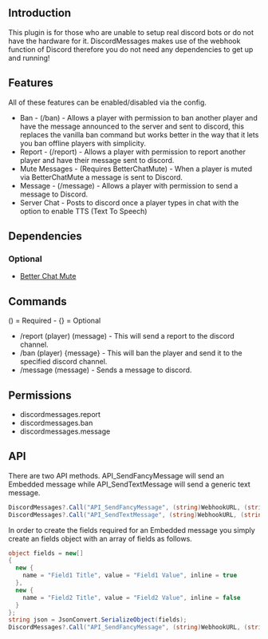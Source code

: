 ## Introduction

This plugin is for those who are unable to setup real discord bots or do not have the hardware for it. DiscordMessages makes use of the webhook function of Discord therefore you do not need any dependencies to get up and running!

## Features

All of these features can be enabled/disabled via the config.
- Ban - (/ban) - Allows a player with permission to ban another player and have the message announced to the server and sent to discord, this replaces the vanilla ban command but works better in the way that it lets you ban offline players with simplicity.
- Report - (/report) - Allows a player with permission to report another player and have their message sent to discord.
- Mute Messages - (Requires BetterChatMute) - When a player is muted via BetterChatMute a message is sent to Discord.
- Message - (/message) - Allows a player with permission to send a message to Discord.
- Server Chat - Posts to discord once a player types in chat with the option to enable TTS (Text To Speech) 

## Dependencies

### Optional

- [Better Chat Mute](https://umod.org/plugins/betterchatmute)

## Commands

() = Required - {} = Optional
- /report (player) (message) - This will send a report to the discord channel.
- /ban (player) {message} - This will ban the player and send it to the specified discord channel.
- /message (message) - Sends a message to discord.

## Permissions

- discordmessages.report
- discordmessages.ban
- discordmessages.message

## API

There are two API methods. API_SendFancyMessage will send an Embedded message while API_SendTextMessage will send a generic text message.

```csharp
DiscordMessages?.Call("API_SendFancyMessage", (string)WebhookURL, (string)EmbedTitle, (int)EmbedColor, (JSON)Fields);
DiscordMessages?.Call("API_SendTextMessage", (string)WebhookURL, (string)Message);
 ```
 
In order to create the fields required for an Embedded message you simply create an fields object with an array of fields as follows.
 
```csharp
object fields = new[]
{
  new {
    name = "Field1 Title", value = "Field1 Value", inline = true
  },
  new {
    name = "Field2 Title", value = "Field2 Value", inline = false
  }
};
string json = JsonConvert.SerializeObject(fields);
DiscordMessages?.Call("API_SendFancyMessage", (string)WebhookURL, (string)EmbedTitle, (int)EmbedColor, json);
```
